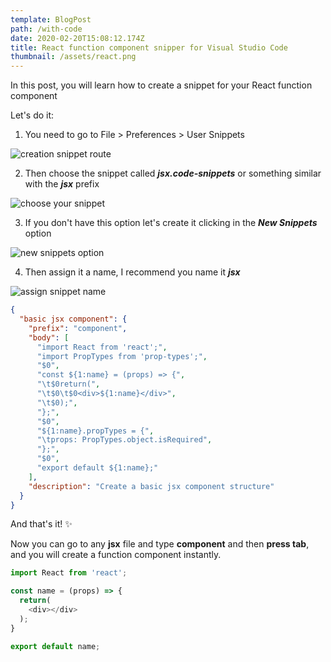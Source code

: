 ```yaml
---
template: BlogPost
path: /with-code
date: 2020-02-20T15:08:12.174Z
title: React function component snipper for Visual Studio Code
thumbnail: /assets/react.png
---
```

In this post, you will learn how to create a snippet for your React function component

Let's do it:

1. You need to go to File > Preferences > User Snippets

![creation snippet route](/assets/file.PNG)

2. Then choose the snippet called ***jsx.code-snippets*** or something similar with the ***jsx*** prefix

![choose your snippet](/assets/choose-snippet-option.png)

3. If you don't have this option let's create it clicking in the ***New Snippets*** option

![new snippets option](/assets/create-new-snippet.png)

4. Then assign it a name, I recommend you name it ***jsx***

![assign snippet name](/assets/naming-new-snippet.PNG)

```json
{
  "basic jsx component": {
    "prefix": "component",
    "body": [
      "import React from 'react';",
      "import PropTypes from 'prop-types';",
      "$0",
      "const ${1:name} = (props) => {",
      "\t$0return(",
      "\t$0\t$0<div>${1:name}</div>",
      "\t$0);",
      "};",
      "$0",
      "${1:name}.propTypes = {",
      "\tprops: PropTypes.object.isRequired",
      "};",
      "$0",
      "export default ${1:name};"
    ],
    "description": "Create a basic jsx component structure"
  }
}
```

And that's it! ✨

Now you can go to any **jsx** file and type **component** and then **press tab**, and you will create a function component instantly.

```javascript
import React from 'react';

const name = (props) => {
  return(
  	<div></div>
  );
}

export default name;
```
